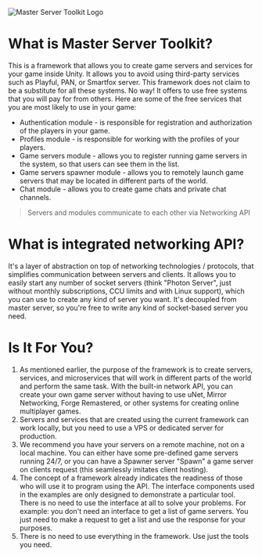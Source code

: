 ![Master Server Toolkit Logo](https://master-toolkit.com/media/th4iz2gx/msf_logo.jpg)

# What is Master Server Toolkit?
This is a framework that allows you to create game servers and services for your game inside Unity. It allows you to avoid using third-party services such as Playful, PAN, or Smartfox server. This framework does not claim to be a substitute for all these systems. No way! It offers to use free systems that you will pay for from others. Here are some of the free services that you are most likely to use in your game:

* Authentication module - is responsible for registration and authorization of the players in your game.
* Profiles module - is responsible for working with the profiles of your players.
* Game servers module - allows you to register running game servers in the system, so that users can see them in the list.
* Game servers spawner module - allows you to remotely launch game servers that may be located in different parts of the world.
* Chat module - allows you to create game chats and private chat channels.

> Servers and modules communicate to each other via Networking API

# What is integrated networking API?
It's a layer of abstraction on top of networking technologies / protocols, that simplifies communication between servers and clients.
It allows you to easily start any number of socket servers (think "Photon Server", just without monthly subscriptions, CCU limits and with Linux support), which you can use to create any kind of server you want.
It's decoupled from master server, so you're free to write any kind of socket-based server you need.

# Is It For You?
1. As mentioned earlier, the purpose of the framework is to create servers, services, and microservices that will work in different parts of the world and perform the same task. With the built-in network API, you can create your own game server without having to use uNet, Mirror Networking, Forge Remastered, or other systems for creating online multiplayer games.
1. Servers and services that are created using the current framework can work locally, but you need to use a VPS or dedicated server for production.
1. We recommend you have your servers on a remote machine, not on a local machine. You can either have some pre-defined game servers running 24/7, or you can have a Spawner server "Spawn" a game server on clients request (this seamlessly imitates client hosting).
1. The concept of a framework already indicates the readiness of those who will use it to program using the API. The interface components used in the examples are only designed to demonstrate a particular tool. There is no need to use the interface at all to solve your problems. For example: you don't need an interface to get a list of game servers. You just need to make a request to get a list and use the response for your purposes.
1. There is no need to use everything in the framework. Use just the tools you need.
